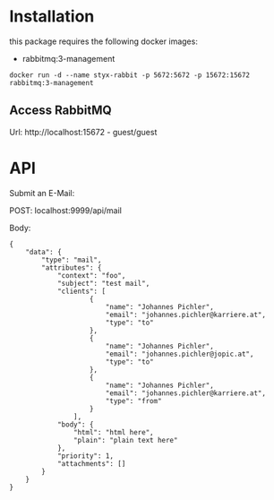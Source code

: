 # Installation

this package requires the following docker images:

* rabbitmq:3-management

```
docker run -d --name styx-rabbit -p 5672:5672 -p 15672:15672 rabbitmq:3-management
```

## Access RabbitMQ
Url: http://localhost:15672 - guest/guest

# API

Submit an E-Mail:

POST: localhost:9999/api/mail

Body:
```
{
	"data": {
		"type": "mail",
		"attributes": {
			"context": "foo",
			"subject": "test mail",
			"clients": [
					{
						"name": "Johannes Pichler",
						"email": "johannes.pichler@karriere.at",
						"type": "to"
					},
					{
						"name": "Johannes Pichler",
						"email": "johannes.pichler@jopic.at",
						"type": "to"
					},
					{
						"name": "Johannes Pichler",
						"email": "johannes.pichler@karriere.at",
						"type": "from"
					}
				],
			"body": {
				"html": "html here",
				"plain": "plain text here"
			},
			"priority": 1,
			"attachments": []
		}
	}
}
```